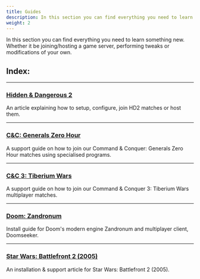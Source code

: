 ```yaml
---
title: Guides
description: In this section you can find everything you need to learn something new. Whether it be joining/hosting a game server, performing tweaks or modifications of your own.
weight: 2
---
```


In this section you can find everything you need to learn something new. Whether it be joining/hosting a game server, performing tweaks or modifications of your own.

## Index:

---

### [Hidden & Dangerous 2](/guides/hd2)  
An article explaining how to setup, configure, join HD2 matches or host them.

---

### [C&C: Generals Zero Hour](/guides/cnczh)
A support guide on how to join our Command & Conquer: Generals Zero Hour matches using specialised programs.

---

### [C&C 3: Tiberium Wars](/guides/cnc3)
A support guide on how to join our Command & Conquer 3: Tiberium Wars multiplayer matches.

---

### [Doom: Zandronum](/guides/doom)
Install guide for Doom's modern engine Zandronum and multiplayer client, Doomseeker.

---

### [Star Wars: Battlefront 2 (2005)](/guides/swbf2)
An installation & support article for Star Wars: Battlefront 2 (2005).